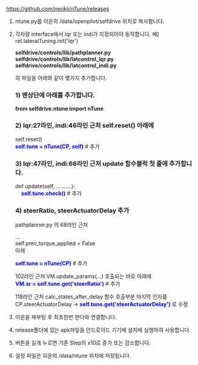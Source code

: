 https://github.com/neokii/nTune/releases


1. ntune.py를 이온의 /data/openpilot/selfdrive 위치로 복사합니다.


2. 각차량 interface에서 lqr 또는 indi가 지정되어야 동작합니다. 예) ret.lateralTuning.init('lqr')

    **selfdrive/controls/lib/pathplanner.py**<br/>
    **selfdrive/controls/lib/latcontrol_lqr.py**<br/>
    **selfdrive/controls/lib/latcontrol_indi.py**<br/>

    의 파일을 아래와 같이 몇가지 추가합니다.

   ### 1) 맨상단에 아래를 추가합니다.
    
    **from selfdrive.ntune import nTune**
    
   ### 2) lqr:27라인, indi:46라인 근처 self.reset() 아래에
    
    self.reset()<br/>
    **<span style="color:blue">self.tune = nTune(CP, self)** # 추가
    
   ### 3) lqr:47라인, indi:66라인 근처 update 함수블럭 첫 줄에 추가합니다.
    
    def update(self, ..........):<br/>
    &nbsp;&nbsp;&nbsp;&nbsp;**<span style="color:blue">self.tune.check()** # 추가

   ### 4) steerRatio, steerActuatorDelay 추가

    pathplanner.py 의 68라인 근처

    ...<br/>
    self.prev_torque_applied = False<br/>
    아래

    **<span style="color:blue">self.tune = nTune(CP)</span>** # 추가

     102라인 근처  VM.update_params(...) 호출되는 바로 아래에<br/>
    **<span style="color:blue">VM.sr = self.tune.get('steerRatio')** # 추가

    118라인 근처 calc_states_after_delay 함수 호출부분 마지막 인자를<br/>
    CP.steerActuatorDelay -> **<span style="color:blue">self.tune.get('steerActuatorDelay')** 로 수정


3. 이온을 재부팅 후 최초한번 판다와 연결합니다.

4. release폴더에 있는 apk파일을 안드로이드 기기에 설치에 실행하여 사용합니다.

5. 버튼을 길게 누르면 기존 Step의 x10로 증가 또는 감소합니다.

6. 설정 파일은 이온의 /data/ntune 위치에 저장됩니다.

